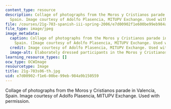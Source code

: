 ```yaml
---
content_type: resource
description: Collage of photographs from the Moros y Cristianos parade in Valencia,
  Spain. Image courtesy of Adolfo Plasencia, MITUPV Exchange. Used with permission.
file: /courses/21g-703-spanish-iii-spring-2006/e7d00902f1e600be99eb984a9b150559_21g-703s06-th.jpg
file_type: image/jpeg
image_metadata:
  caption: Collage of photographs from the Moros y Cristianos parade in Valencia,
    Spain. (Image courtesy of Adolfo Plasencia, MITUPV Exchange. Used with permission.)
  credit: Image courtesy of Adolfo Plasencia, MITUPV Exchange. Used with permission.
  image-alt: Elaborately dressed participants in the Moros y Cristianos parade.
learning_resource_types: []
ocw_type: OCWImage
resourcetype: Image
title: 21g-703s06-th.jpg
uid: e7d00902-f1e6-00be-99eb-984a9b150559
---
```

Collage of photographs from the Moros y Cristianos parade in Valencia, Spain. Image courtesy of Adolfo Plasencia, MITUPV Exchange. Used with permission.

